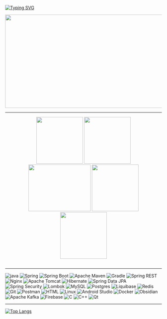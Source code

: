 [![Typing SVG](https://readme-typing-svg.demolab.com?font=+Palui+SP+Demo+Bold+700+&weight=60&size=50&duration=7000&pause=1000&color=98FF98&random=true&width=1000&height=100&lines=Hi%2C+I'm+Delphington+Java+Developer)](https://git.io/typing-svg)

<div align="center">
    <img src="https://github.com/user-attachments/assets/9b1a4503-ab43-41d5-a2b1-97c2f6ab1830"  width="1800" height="300"/>
</div>

----

<div align="center">
    <img src="https://media4.giphy.com/media/v1.Y2lkPTc5MGI3NjExcGcweHFqODI2NWVvcnp4dTFmajc4dDBkZW11cWZxeG5xcGM0d3JvNSZlcD12MV9pbnRlcm5hbF9naWZfYnlfaWQmY3Q9Zw/UQ25FULQkgfwALbzpR/giphy.gif"  width="150" height="150"/>
    <img src="https://media2.giphy.com/media/v1.Y2lkPTc5MGI3NjExNjVwcjd5ejc3cWN6NzYxaThuaWY2NGRxeXJhcjRudXMydmkybnA3cyZlcD12MV9pbnRlcm5hbF9naWZfYnlfaWQmY3Q9Zw/SmPKQDd4HOnyKgh0cV/giphy.gif"  width="150" height="150"/>
    <img src="https://media3.giphy.com/media/v1.Y2lkPTc5MGI3NjExc2xxY2xnYmljc3hjZ3d2b3I1dHNqOGZyMmpnYmt6bzVmbWt2dno5ZSZlcD12MV9pbnRlcm5hbF9naWZfYnlfaWQmY3Q9Zw/RbDKaczqWovIugyJmW/giphy.gif"  width="200" height="150"/>
    <img src="https://media2.giphy.com/media/v1.Y2lkPTc5MGI3NjExdHFkcmZkam8yNng4MDNvNml2NW1xN3FhcXZ2bG5sYmdzaXVkYWpocSZlcD12MV9pbnRlcm5hbF9naWZfYnlfaWQmY3Q9Zw/ho0xXatV7b3Fo1ZRXN/giphy.gif"  width="150" height="150"/>
    <img src="https://media2.giphy.com/media/v1.Y2lkPTc5MGI3NjExd2thd3RnMXoxcW50MWN2aGJveXY0cTExYXo1eXIxNXJ0YWVoMGdwMiZlcD12MV9pbnRlcm5hbF9naWZfYnlfaWQmY3Q9Zw/TFPdmm3rdzeZ0kP3zG/giphy.gif"  width="150" height="150"/>
</div>

<br/>


----




![java](https://img.shields.io/badge/Java-%23ED8B00.svg?&style=for-the-badge&logo=openjdk&logoColor=white)
![Spring](https://img.shields.io/badge/Spring-6DB33F?style=for-the-badge&logo=spring&logoColor=white)
![Spring Boot](https://img.shields.io/badge/Spring%20Boot-6DB33F?style=for-the-badge&logo=springboot&logoColor=fff)
![Apache Maven](https://img.shields.io/badge/Apache%20Maven-C71A36?style=for-the-badge&logo=Apache%20Maven&logoColor=white)
![Gradle](https://img.shields.io/badge/Gradle-02303A.svg?style=for-the-badge&logo=Gradle&logoColor=white)
![Spring REST](https://img.shields.io/badge/Spring%20REST-6DB33F?style=for-the-badge&logo=spring&logoColor=fff)
![Nginx](https://img.shields.io/badge/nginx-%23009639.svg?style=for-the-badge&logo=nginx&logoColor=white)
![Apache Tomcat](https://img.shields.io/badge/Apache%20Tomcat-F8DC75?style=for-the-badge&logo=apachetomcat&logoColor=000)
![Hibernate](https://img.shields.io/badge/Hibernate-59666C?style=for-the-badge&logo=Hibernate&logoColor=white)
![Spring Data JPA](https://img.shields.io/badge/Spring%20Data%20JPA-6DB33F?style=for-the-badge&logo=spring&logoColor=fff)
![Spring Security](https://img.shields.io/badge/Spring%20Security-6DB33F?style=for-the-badge&logo=spring&logoColor=fff)
![Lombok](https://img.shields.io/badge/lombok-green?style=for-the-badge&logo=flask&logoColor=white)
![MySQL](https://img.shields.io/badge/mysql-4479A1.svg?style=for-the-badge&logo=mysql&logoColor=white)
![Postgres](https://img.shields.io/badge/postgres-%23316192.svg?style=for-the-badge&logo=postgresql&logoColor=white)
![Liquibase](https://img.shields.io/badge/Liquibase-39C2B2?style=for-the-badge&logo=liquibase&logoColor=white)
![Redis](https://img.shields.io/badge/redis-%23DD0031.svg?style=for-the-badge&logo=redis&logoColor=white)
![Git](https://img.shields.io/badge/git-%23F05033.svg?style=for-the-badge&logo=git&logoColor=white)
![Postman](https://img.shields.io/badge/Postman-FF6C37?style=for-the-badge&logo=postman&logoColor=fff)
![HTML](https://img.shields.io/badge/HTML-E34F26?style=for-the-badge&logo=html5&logoColor=fff)
![Linux](https://img.shields.io/badge/Linux-FCC624?style=for-the-badge&logo=linux&logoColor=black)
![Android Studio](https://img.shields.io/badge/Android%20Studio-3DDC84?style=for-the-badge&logo=androidstudio&logoColor=fff)
![Docker](https://img.shields.io/badge/docker-%230db7ed.svg?style=for-the-badge&logo=docker&logoColor=white)
![Obsidian](https://img.shields.io/badge/Obsidian-%23483699.svg?style=for-the-badge&logo=obsidian&logoColor=white)
![Apache Kafka](https://img.shields.io/badge/Apache%20Kafka-000?style=for-the-badge&logo=apachekafka)
![Firebase](https://img.shields.io/badge/Firebase-FFCA28?style=for-the-badge&logo=firebase&logoColor=black)
![C](https://img.shields.io/badge/C-A8B9CC?style=for-the-badge&logo=c&logoColor=000)
![C++](https://img.shields.io/badge/C++-00599C?style=for-the-badge&logo=cplusplus&logoColor=fff)
![Qt](https://img.shields.io/badge/Qt-41CD52?style=for-the-badge&logo=qt&logoColor=fff)

----

[![Top Langs](https://github-readme-stats.vercel.app/api/top-langs/?username=Delphington&layout=compact&theme=vision-friendly-dark)](https://github.com/anuraghazra/github-readme-stats)

<!--
---<img align="right" src="(https://visitor-badge.laobi.icu/badge?page_id=https://github.com/Delphington)">

### Skills 
<p align="left">
<a href="https://docs.microsoft.com/en-us/cpp/?view=msvc-170" target="_blank" rel="noreferrer"><img src="https://raw.githubusercontent.com/danielcranney/readme-generator/main/public/icons/skills/cplusplus-colored.svg" width="36" height="36" alt="C++" /></a><a href="https://git-scm.com/" target="_blank" rel="noreferrer"><img src="https://raw.githubusercontent.com/danielcranney/readme-generator/main/public/icons/skills/git-colored.svg" width="36" height="36" alt="Git" /></a><a href="https://www.oracle.com/java/" target="_blank" rel="noreferrer"><img src="https://raw.githubusercontent.com/danielcranney/readme-generator/main/public/icons/skills/java-colored.svg" width="36" height="36" alt="Java" /></a><a href="https://www.mysql.com/" target="_blank" rel="noreferrer"><img src="https://raw.githubusercontent.com/danielcranney/readme-generator/main/public/icons/skills/mysql-colored.svg" width="36" height="36" alt="MySQL" /></a><a href="https://www.postgresql.org/" target="_blank" rel="noreferrer"><img src="https://raw.githubusercontent.com/danielcranney/readme-generator/main/public/icons/skills/postgresql-colored.svg" width="36" height="36" alt="PostgreSQL" /></a><a href="https://firebase.google.com/" target="_blank" rel="noreferrer"><img src="https://raw.githubusercontent.com/danielcranney/readme-generator/main/public/icons/skills/firebase-colored.svg" width="36" height="36" alt="Firebase" /></a>
                    </p>
                    


🚀 **Pet проект:** [**Dumalka**](https://github.com/Delphington/Dumalka) - универсальный помощник для викторин. Задача моего приложение находить вероятности правильного ответа на заданный вопрос викторин c помощью интернета!

[**Обзор функциональности приложения**](https://youtu.be/RTaMZ_CRuJs?si=PIFTX8NYqSMqNku8)

[**Демонстрация работы приложения**](https://youtu.be/_8Q9ap84_1E?si=_fAz3dJSkEO2GqVo)

🥩**Скачать:**

[**NashStore**](http://store.nashstore.ru/store/6278ea414891a52a35489fdd)
[**GitHub**](https://github.com/Delphington/Dumalka/releases/tag/Dumalka)


        

    


![Our](https://github.com/user-attachments/assets/9b1a4503-ab43-41d5-a2b1-97c2f6ab1830)




Я начинающий Бэкен разработчик. Мой путь в it начался со Школы 21 от Сбера, где я прошел интенсив. После интенсива был промежуток в пару месяцев, где я пробовал себя во многих направлениях, пробовал изучать язык Си, Python, попробовал свои силы в data science, но больше всего меня зацепила Frontend разработка! С мая 2022 года по апрель 2023 я изучал Frontend разработку на курсах Яндекс Практикум. В настоящий момент мое обучение на курсе завершено и я нашел свою первую работу!

- 🔭 Участвовал в бассейне Школы 21 от Сбера.
- 📚 Завершил курсы по веб-разработке Яндекс Практикум!
- ⚡ Являюсь старшим студентом на курсе Веб-разработки Яндекс Практикум.



**Delphington/Delphington** is a ✨ _special_ ✨ repository because its `README.md` (this file) appears on your GitHub profile.

Here are some ideas to get you started:

- 🔭 I’m currently working on ...
- 🌱 I’m currently learning ...
- 👯 I’m looking to collaborate on ...
- 🤔 I’m looking for help with ...
- 💬 Ask me about ...
- 📫 How to reach me: ...
- 😄 Pronouns: ...
- ⚡ Fun fact: ...
-->
